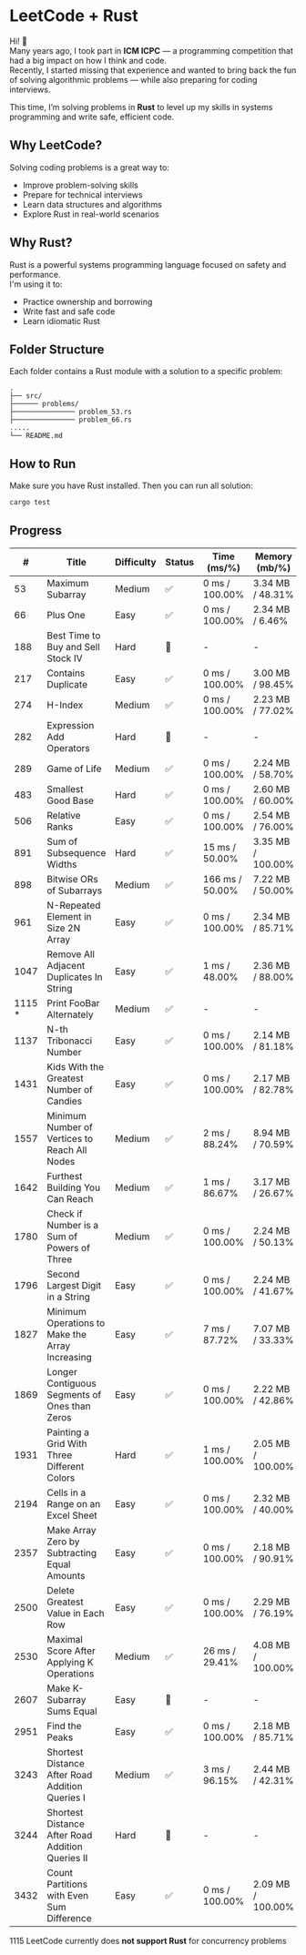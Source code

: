 # LeetCode + Rust

Hi! 👋  
Many years ago, I took part in **ICM ICPC** — a programming competition that had a big impact on how I think and code.  
Recently, I started missing that experience and wanted to bring back the fun of solving algorithmic problems — while
also preparing for coding interviews.

This time, I’m solving problems in **Rust** to level up my skills in systems programming and write safe, efficient code.

## Why LeetCode?

Solving coding problems is a great way to:

- Improve problem-solving skills
- Prepare for technical interviews
- Learn data structures and algorithms
- Explore Rust in real-world scenarios

## Why Rust?

Rust is a powerful systems programming language focused on safety and performance.  
I'm using it to:

- Practice ownership and borrowing
- Write fast and safe code
- Learn idiomatic Rust

## Folder Structure

Each folder contains a Rust module with a solution to a specific problem:

```
.
├── src/
├────── problems/
├─────────────── problem_53.rs
├─────────────── problem_66.rs
.....
└── README.md

```

## How to Run

Make sure you have Rust installed. Then you can run all solution:

```bash
cargo test
```

## Progress

| #      | Title                                            | Difficulty | Status | Time (ms/%)     | Memory (mb/%)     |
|--------|--------------------------------------------------|------------|--------|-----------------|-------------------|
| 53     | Maximum Subarray                                 | Medium     | ✅      | 0 ms / 100.00%  | 3.34 MB / 48.31%  |
| 66     | Plus One                                         | Easy       | ✅      | 0 ms /  100.00% | 2.34 MB  / 6.46%  |
| 188    | Best Time to Buy and Sell Stock IV               | Hard       | 🔴     | -               | -                 |
| 217    | Contains Duplicate                               | Easy       | ✅      | 0 ms / 100.00%  | 3.00 MB / 98.45%  |
| 274    | H-Index                                          | Medium     | ✅      | 0 ms / 100.00%  | 2.23 MB / 77.02%  |
| 282    | Expression Add Operators                         | Hard       | 🔴     | -               | -                 |
| 289    | Game of Life                                     | Medium     | ✅      | 0 ms / 100.00%  | 2.24 MB / 58.70%  |
| 483    | Smallest Good Base                               | Hard       | ✅      | 0 ms / 100.00%  | 2.60 MB / 60.00%  |
| 506    | Relative Ranks                                   | Easy       | ✅      | 0 ms / 100.00%  | 2.54 MB / 76.00%  |
| 891    | Sum of Subsequence Widths                        | Hard       | ✅      | 15 ms / 50.00%  | 3.35 MB / 100.00% |
| 898    | Bitwise ORs of Subarrays                         | Medium     | ✅      | 166 ms / 50.00% | 7.22 MB / 50.00%  |
| 961    | N-Repeated Element in Size 2N Array              | Easy       | ✅      | 0 ms / 100.00%  | 2.34 MB / 85.71%  |
| 1047   | Remove All Adjacent Duplicates In String         | Easy       | ✅      | 1 ms / 48.00%   | 2.36 MB / 88.00%  |
| 1115 * | Print FooBar Alternately                         | Medium     | ✅      | -               | -                 |
| 1137   | N-th Tribonacci Number                           | Easy       | ✅      | 0 ms / 100.00%  | 2.14 MB / 81.18%  |
| 1431   | Kids With the Greatest Number of Candies         | Easy       | ✅      | 0 ms / 100.00%  | 2.17 MB / 82.78%  |
| 1557   | Minimum Number of Vertices to Reach All Nodes    | Medium     | ✅      | 2 ms / 88.24%   | 8.94 MB / 70.59%  |
| 1642   | Furthest Building You Can Reach                  | Medium     | ✅      | 1 ms / 86.67%   | 3.17 MB / 26.67%  |
| 1780   | Check if Number is a Sum of Powers of Three      | Medium     | ✅      | 0 ms / 100.00%  | 2.24 MB / 50.13%  |
| 1796   | Second Largest Digit in a String                 | Easy       | ✅      | 0 ms / 100.00%  | 2.24 MB / 41.67%  |
| 1827   | Minimum Operations to Make the Array Increasing  | Easy       | ✅      | 7 ms / 87.72%   | 7.07 MB / 33.33%  |
| 1869   | Longer Contiguous Segments of Ones than Zeros    | Easy       | ✅      | 0 ms / 100.00%  | 2.22 MB / 42.86%  |
| 1931   | Painting a Grid With Three Different Colors      | Hard       | ✅      | 1 ms / 100.00%  | 2.05 MB / 100.00% |
| 2194   | Cells in a Range on an Excel Sheet               | Easy       | ✅      | 0 ms / 100.00%  | 2.32 MB / 40.00%  |
| 2357   | Make Array Zero by Subtracting Equal Amounts     | Easy       | ✅      | 0 ms / 100.00%  | 2.18 MB / 90.91%  |
| 2500   | Delete Greatest Value in Each Row                | Easy       | ✅      | 0 ms / 100.00%  | 2.29 MB / 76.19%  |
| 2530   | Maximal Score After Applying K Operations        | Medium     | ✅      | 26 ms / 29.41%  | 4.08 MB / 100.00% |
| 2607   | Make K-Subarray Sums Equal                       | Easy       | 🔴     | -               | -                 |
| 2951   | Find the Peaks                                   | Easy       | ✅      | 0 ms / 100.00%  | 2.18 MB / 85.71%  |
| 3243   | Shortest Distance After Road Addition Queries I  | Medium     | ✅      | 3 ms / 96.15%   | 2.44 MB / 42.31%  |
| 3244   | Shortest Distance After Road Addition Queries II | Hard       | 🔴     | -               | -                 |
| 3432   | Count Partitions with Even Sum Difference        | Easy       | ✅      | 0 ms / 100.00%  | 2.09 MB / 100.00% |

1115 LeetCode currently does **not support Rust** for concurrency problems